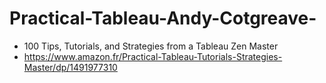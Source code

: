 # Practical-Tableau-Andy-Cotgreave-
- 100 Tips, Tutorials, and Strategies from a Tableau Zen Master
- https://www.amazon.fr/Practical-Tableau-Tutorials-Strategies-Master/dp/1491977310
